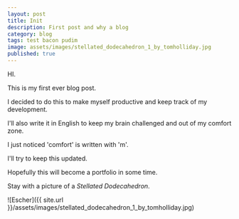 ```yaml
---
layout: post
title: Init
description: First post and why a blog
category: blog
tags: test bacon pudim
image: assets/images/stellated_dodecahedron_1_by_tomholliday.jpg
published: true
---
```


HI.

This is my first ever blog post.

I decided to do this to make myself productive and keep track of my development.

I'll also write it in English to keep my brain challenged and out of my comfort zone.

I just noticed 'comfort' is written with 'm'.  

I'll try to keep this updated.

Hopefully this will become a portfolio in some time.

Stay with a picture of a *Stellated Dodecahedron*.

![Escher]({{ site.url }}/assets/images/stellated_dodecahedron_1_by_tomholliday.jpg)
